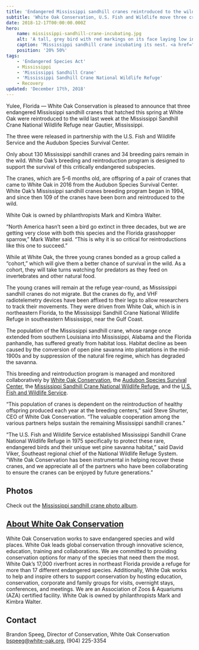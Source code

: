 ```yaml
---
title: 'Endangered Mississippi sandhill cranes reintroduced to the wild'
subtitle: 'White Oak Conservation, U.S. Fish and Wildlife move three cranes to Mississippi refuge'
date: 2018-12-17T00:00:00.000Z
hero:
    name: mississippi-sandhill-crane-incubating.jpg
    alt: 'A tall, grey bird with red markings on its face laying low in the flooded grass'
    caption: 'Mississippi sandhill crane incubating its nest. <a href="https://flic.kr/p/2dpgruS">Photo</a> by USFWS.'
    position: '20% 50%'
tags:
    - 'Endangered Species Act'
    - Mississippi
    - 'Mississippi Sandhill Crane'
    - 'Mississippi Sandhill Crane National Wildlife Refuge'
    - Recovery
updated: 'December 17th, 2018'
---
```


Yulee, Florida &mdash; White Oak Conservation is pleased to announce that three endangered Mississippi sandhill cranes that hatched this spring at White Oak were reintroduced to the wild last week at the Mississippi Sandhill Crane National Wildlife Refuge near Gautier, Mississippi.

The three were released in partnership with the U.S. Fish and Wildlife Service and the Audubon Species Survival Center.

Only about 130 Mississippi sandhill cranes and 34 breeding pairs remain in the wild. White Oak’s breeding and reintroduction program is designed to support the survival of this critically endangered subspecies.

The cranes, which are 5-6 months old, are offspring of a pair of cranes that came to White Oak in 2016 from the Audubon Species Survival Center. White Oak’s Mississippi sandhill cranes breeding program began in 1994, and since then 109 of the cranes have been born and reintroduced to the wild.

White Oak is owned by philanthropists Mark and Kimbra Walter.

“North America hasn’t seen a bird go extinct in three decades, but we are getting very close with both this species and the Florida grasshopper sparrow,” Mark Walter said. “This is why it is so critical for reintroductions like this one to succeed.”

While at White Oak, the three young cranes bonded as a group called a “cohort,” which will give them a better chance of survival in the wild. As a cohort, they will take turns watching for predators as they feed on invertebrates and other natural food.

The young cranes will remain at the refuge year-round, as Mississippi sandhill cranes do not migrate. But the cranes do fly, and VHF radiotelemetry devices have been affixed to their legs to allow researchers to track their movements. They were driven from White Oak, which is in northeastern Florida, to the Mississippi Sandhill Crane National Wildlife Refuge in southeastern Mississippi, near the Gulf Coast.

The population of the Mississippi sandhill crane, whose range once extended from southern Louisiana into Mississippi, Alabama and the Florida panhandle, has suffered greatly from habitat loss. Habitat decline as been caused by the conversion of open pine savanna into plantations in the mid-1900s and by suppression of the natural fire regime, which has degraded the savanna.

This breeding and reintroduction program is managed and monitored collaboratively by [White Oak Conservation](https://www.whiteoakwildlife.org/), the [Audubon Species Survival Center](https://www.facebook.com/pages/Audubon-Species-Survival-Center-Freeport-Mcmoran/168553306489764), the [Mississippi Sandhill Crane National Wildlife Refuge](https://www.fws.gov/refuge/mississippi_sandhill_crane/), and the [U.S. Fish and Wildlife Service](https://www.fws.gov/).

“This population of cranes is dependent on the reintroduction of healthy offspring produced each year at the breeding centers,” said Steve Shurter, CEO of White Oak Conservation. “The valuable cooperation among the various partners helps sustain the remaining Mississippi sandhill cranes.”

“The U.S. Fish and Wildlife Service established Mississippi Sandhill Crane National Wildlife Refuge in 1975 specifically to protect these rare, endangered birds and their unique wet pine savanna habitat,” said David Viker, Southeast regional chief of the National Wildlife Refuge System. “White Oak Conservation has been instrumental in helping recover these cranes, and we appreciate all of the partners who have been collaborating to ensure the cranes can be enjoyed by future generations.”

## Photos

Check out the [Mississippi sandhill crane photo album](https://flic.kr/s/aHsmsEbUod).

## [About White Oak Conservation](https://www.whiteoakwildlife.org/)

White Oak Conservation works to save endangered species and wild places. White Oak leads global conservation through innovative science, education, training and collaborations. We are committed to providing conservation options for many of the species that need them the most. White Oak’s 17,000 riverfront acres in northeast Florida provide a refuge for more than 17 different endangered species. Additionally, White Oak works to help and inspire others to support conservation by hosting education, conservation, corporate and family groups for visits, overnight stays, conferences, and meetings. We are an Association of Zoos &amp; Aquariums (AZA) certified facility. White Oak is owned by philanthropists Mark and Kimbra Walter.

## Contact

Brandon Speeg, Director of Conservation, White Oak Conservation  
[bspeeg@white-oak.org](mailto:bspeeg@white-oak.org), (904) 225-3354